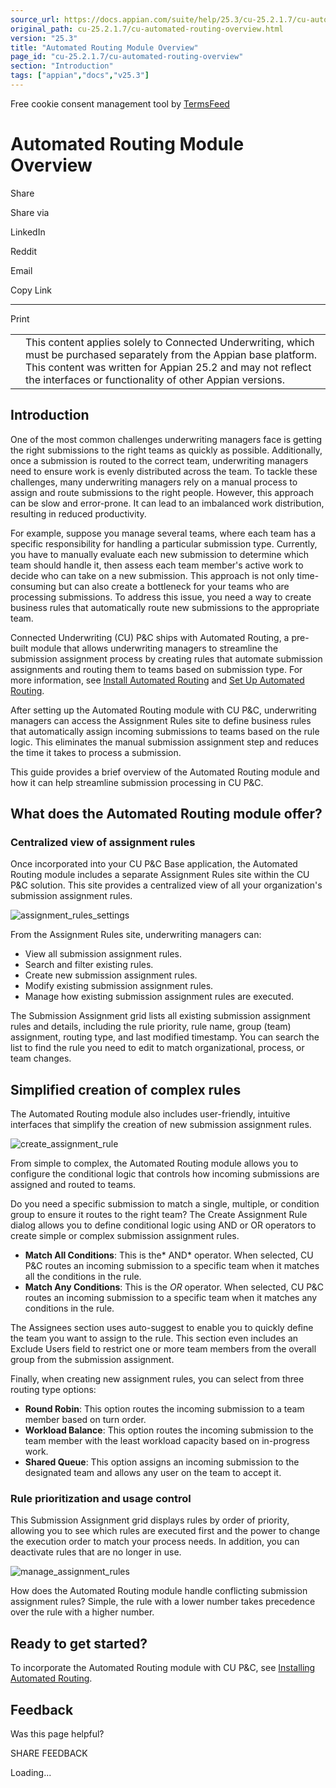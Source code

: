 ```yaml
---
source_url: https://docs.appian.com/suite/help/25.3/cu-25.2.1.7/cu-automated-routing-overview.html
original_path: cu-25.2.1.7/cu-automated-routing-overview.html
version: "25.3"
title: "Automated Routing Module Overview"
page_id: "cu-25.2.1.7/cu-automated-routing-overview"
section: "Introduction"
tags: ["appian","docs","v25.3"]
---
```



Free cookie consent management tool by [TermsFeed](https://www.termsfeed.com/)

# Automated Routing Module Overview

Share

Share via

LinkedIn

Reddit

Email

Copy Link

* * *

Print

<table><tbody><tr><td><i class="fa fa-check-square-o" aria-hidden="true"></i></td><td>This content applies solely to Connected Underwriting, which must be purchased separately from the Appian base platform. This content was written for Appian 25.2 and may not reflect the interfaces or functionality of other Appian versions.</td></tr></tbody></table>

## Introduction

One of the most common challenges underwriting managers face is getting the right submissions to the right teams as quickly as possible. Additionally, once a submission is routed to the correct team, underwriting managers need to ensure work is evenly distributed across the team. To tackle these challenges, many underwriting managers rely on a manual process to assign and route submissions to the right people. However, this approach can be slow and error-prone. It can lead to an imbalanced work distribution, resulting in reduced productivity.

For example, suppose you manage several teams, where each team has a specific responsibility for handling a particular submission type. Currently, you have to manually evaluate each new submission to determine which team should handle it, then assess each team member's active work to decide who can take on a new submission. This approach is not only time-consuming but can also create a bottleneck for your teams who are processing submissions. To address this issue, you need a way to create business rules that automatically route new submissions to the appropriate team.

Connected Underwriting (CU) P&C ships with Automated Routing, a pre-built module that allows underwriting managers to streamline the submission assignment process by creating rules that automate submission assignments and routing them to teams based on submission type. For more information, see [Install Automated Routing](install-automated-routing.html) and [Set Up Automated Routing](setting-up-automated-routing.html).

After setting up the Automated Routing module with CU P&C, underwriting managers can access the Assignment Rules site to define business rules that automatically assign incoming submissions to teams based on the rule logic. This eliminates the manual submission assignment step and reduces the time it takes to process a submission.

This guide provides a brief overview of the Automated Routing module and how it can help streamline submission processing in CU P&C.

## What does the Automated Routing module offer?

### Centralized view of assignment rules

Once incorporated into your CU P&C Base application, the Automated Routing module includes a separate Assignment Rules site within the CU P&C solution. This site provides a centralized view of all your organization's submission assignment rules.

![assignment_rules_settings](images/assignment_rules_settings.png)

From the Assignment Rules site, underwriting managers can:

-   View all submission assignment rules.
-   Search and filter existing rules.
-   Create new submission assignment rules.
-   Modify existing submission assignment rules.
-   Manage how existing submission assignment rules are executed.

The Submission Assignment grid lists all existing submission assignment rules and details, including the rule priority, rule name, group (team) assignment, routing type, and last modified timestamp. You can search the list to find the rule you need to edit to match organizational, process, or team changes.

## Simplified creation of complex rules

The Automated Routing module also includes user-friendly, intuitive interfaces that simplify the creation of new submission assignment rules.

![create_assignment_rule](images/create_assignment_rule.png)

From simple to complex, the Automated Routing module allows you to configure the conditional logic that controls how incoming submissions are assigned and routed to teams.

Do you need a specific submission to match a single, multiple, or condition group to ensure it routes to the right team? The Create Assignment Rule dialog allows you to define conditional logic using AND or OR operators to create simple or complex submission assignment rules.

-   **Match All Conditions**: This is the\* AND\* operator. When selected, CU P&C routes an incoming submission to a specific team when it matches all the conditions in the rule.
-   **Match Any Conditions**: This is the _OR_ operator. When selected, CU P&C routes an incoming submission to a specific team when it matches any conditions in the rule.

The Assignees section uses auto-suggest to enable you to quickly define the team you want to assign to the rule. This section even includes an Exclude Users field to restrict one or more team members from the overall group from the submission assignment.

Finally, when creating new assignment rules, you can select from three routing type options:

-   **Round Robin**: This option routes the incoming submission to a team member based on turn order.
-   **Workload Balance**: This option routes the incoming submission to the team member with the least workload capacity based on in-progress work.
-   **Shared Queue**: This option assigns an incoming submission to the designated team and allows any user on the team to accept it.

### Rule prioritization and usage control

This Submission Assignment grid displays rules by order of priority, allowing you to see which rules are executed first and the power to change the execution order to match your process needs. In addition, you can deactivate rules that are no longer in use.

![manage_assignment_rules](images/manage_assignment_rules.png)

How does the Automated Routing module handle conflicting submission assignment rules? Simple, the rule with a lower number takes precedence over the rule with a higher number.

## Ready to get started?

To incorporate the Automated Routing module with CU P&C, see [Installing Automated Routing](install-automated-routing.html).

## Feedback

Was this page helpful?

SHARE FEEDBACK

Loading...
